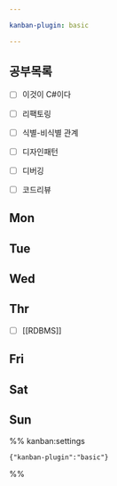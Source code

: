 ```yaml
---

kanban-plugin: basic

---
```


## 공부목록

- [ ] 이것이 C#이다
- [ ] 리팩토링
- [ ] 식별-비식별 관계
- [ ] 디자인패턴
- [ ] 디버깅
- [ ] 코드리뷰


## Mon



## Tue



## Wed



## Thr

- [ ] [[RDBMS]]


## Fri



## Sat



## Sun





%% kanban:settings
```
{"kanban-plugin":"basic"}
```
%%